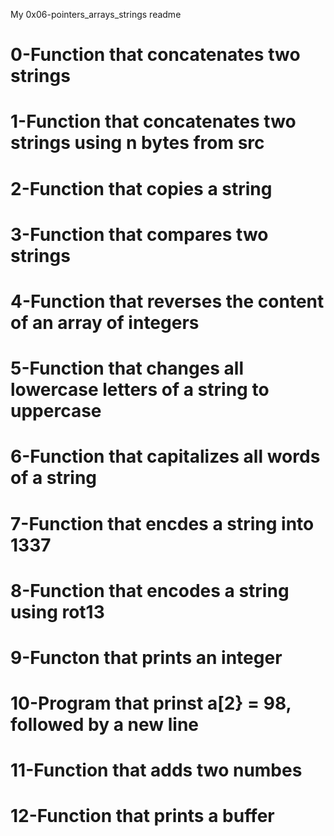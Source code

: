 My 0x06-pointers_arrays_strings readme
# 0-Function that concatenates two strings
# 1-Function that concatenates two strings using n bytes from src
# 2-Function that copies a string
# 3-Function that compares two strings
# 4-Function that reverses the content of an array of integers
# 5-Function that changes all lowercase letters of a string to uppercase
# 6-Function that capitalizes all words of a string
# 7-Function that encdes a string into 1337
# 8-Function that encodes a string using rot13
# 9-Functon that prints an integer
# 10-Program that prinst a[2} = 98, followed by a new line
# 11-Function that adds two numbes
# 12-Function that prints a buffer

